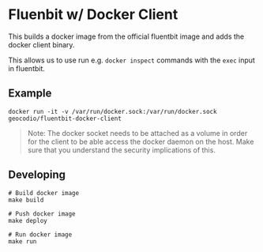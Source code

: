 # Fluenbit w/ Docker Client

This builds a docker image from the official fluentbit image and adds the docker client binary.

This allows us to use run e.g. `docker inspect` commands with the `exec` input in fluentbit.

## Example
```
docker run -it -v /var/run/docker.sock:/var/run/docker.sock geocodio/fluentbit-docker-client
```

> Note: The docker socket needs to be attached as a volume in order for the client to be able access the docker daemon on the host. Make sure that you understand the security implications of this.

## Developing

```
# Build docker image
make build

# Push docker image
make deploy

# Run docker image
make run
```
